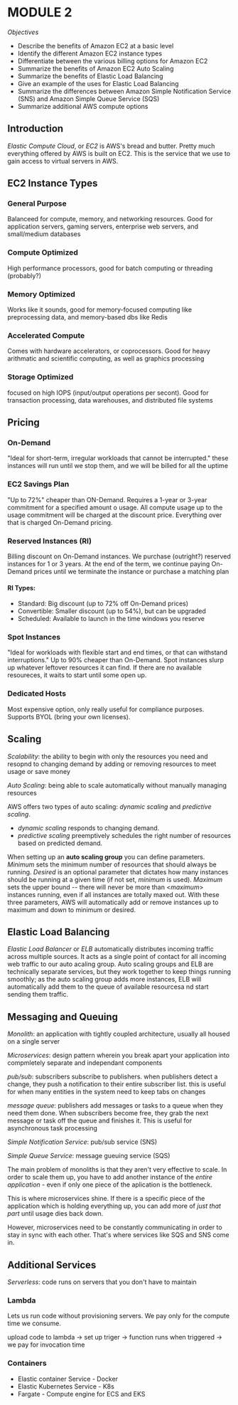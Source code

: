 # MODULE 2
*Objectives*
- Describe the benefits of Amazon EC2 at a basic level
- Identify the different Amazon EC2 instance types
- Differentiate between the various billing options for Amazon EC2
- Summarize the benefits of Amazon EC2 Auto Scaling
- Summarize the benefits of Elastic Load Balancing
- Give an example of the uses for Elastic Load Balancing
- Summarize the differences between Amazon Simple Notification Service (SNS) and Amazon Simple Queue Service (SQS)
- Summarize additional AWS compute options

## Introduction
*Elastic Compute Cloud*, or *EC2* is AWS's bread and butter. Pretty much everything offered by AWS is built on EC2. This is the service that we use to gain access to virtual servers in AWS.

## EC2 Instance Types

### General Purpose
Balanceed for compute, memory, and networking resources. Good for application servers, gaming servers, enterprise web servers, and small/medium databases

### Compute Optimized
High performance processors, good for batch computing or threading (probably?)

### Memory Optimized
Works like it sounds, good for memory-focused computing like preprocessing data, and memory-based dbs like Redis

### Accelerated Compute
Comes with hardware accelerators, or coprocessors. Good for heavy arithmatic and scientific computing, as well as graphics processing

### Storage Optimized
focused on high IOPS (input/output operations per secont). Good for transaction processing, data warehouses, and distributed file systems

## Pricing

### On-Demand
"Ideal for short-term, irregular workloads that cannot be interrupted." these instances will run until we stop them, and we will be billed for all the uptime

### EC2 Savings Plan
"Up to 72%" cheaper than ON-Demand. Requires a 1-year or 3-year commitment for a specified amount o usage. All compute usage up to the usage commitment will be charged at the discount price. Everything over that is charged On-Demand pricing.

### Reserved Instances (RI)
Billing discount on On-Demand instances. We purchase (outright?) reserved instances for 1 or 3 years. At the end of the term, we continue paying On-Demand prices until we terminate the instance or purchase a matching plan

#### RI Types:
- Standard: Big discount (up to 72% off On-Demand prices)
- Convertible: Smaller discount (up to 54%), but can be upgraded
- Scheduled: Available to launch in the time windows you reserve

### Spot Instances
"Ideal for workloads with flexible start and end times, or that can withstand interruptions." Up to 90% cheaper than On-Demand. Spot instances slurp up whatever leftover resources it can find. If there are no available resoureces, it waits to start until some open up.

### Dedicated Hosts
Most expensive option, only really useful for compliance purposes. Supports BYOL (bring your own licenses).

## Scaling
*Scalability*: the ability to begin with only the resources you need and resopnd to changing demand by adding or removing resources to meet usage or save money

*Auto Scaling*: being able to scale automatically without manually managing resources

AWS offers two types of auto scaling: *dynamic scaling* and *predictive scaling*.

- *dynamic scaling* responds to changing demand.
- *predictive scaling* preemptively schedules the right number of resources based on predicted demand.

When setting up an **auto scaling group** you can define parameters. *Minimum* sets the minimum number of resources that should always be running. *Desired* is an optional parameter that dictates how many instances should be running at a given time (if not set, *minimum* is used). *Maximum* sets the upper bound -- there will never be more than <*maximum*> instances running, even if all instances are totally maxed out. With these three parameters, AWS will automatically add or remove instances up to maximum and down to minimum or desired.

## Elastic Load Balancing
*Elastic Load Balancer* or *ELB* automatically distributes incoming traffic across multiple sources. It acts as a single point of contact for all incoming web traffic to our auto acaling group. Auto scaling groups and ELB are technically separate services, but they work together to keep things running smoothly; as the auto scaling group adds more instances, ELB will automatically add them to the queue of available resourcesa nd start sending them traffic.

## Messaging and Queuing
*Monolith*: an application with tightly coupled architecture, usually all housed on a single server

*Microservices*: design pattern wherein you break apart your application into compmletely separate and independant components

*pub/sub*: subscribers subscribe to publishers. when publishers detect a change, they push a notification to their entire subscriber list. this is useful for when many entities in the system need to keep tabs on changes

*message queue*: publishers add messages or tasks to a queue when they need them done. When subscribers become free, they grab the next message or task off the queue and finishes it. This is useful for asynchronous task processing

*Simple Notification Service*: pub/sub service (SNS)

*Simple Queue Service*: message gueuing service (SQS)

The main problem of monoliths is that they aren't very effective to scale. In order to scale them up, you have to add another instance of the _entire application_ - even if only one piece of the aplication is the bottleneck. 

This is where microservices shine. If there is a specific piece of the application which is holding everything up, you can add more of _just that part_ until usage dies back down.

However, microservices need to be constantly communicating in order to stay in sync with each other. That's where services like SQS and SNS come in.

## Additional Services
*Serverless*: code runs on servers that you don't have to maintain

### Lambda
Lets us run code without provisioning servers. We pay only for the compute time we consume.

upload code to lambda -> set up triger -> function runs when triggered -> we pay for invocation time

### Containers
- Elastic container Service - Docker
- Elastic Kubernetes Service - K8s
- Fargate - Compute engine for ECS and EKS
